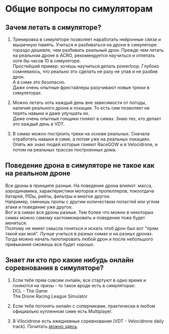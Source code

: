 # Общие вопросы по симуляторам

## Зачем летать в симуляторе?
1. Тренировка в симуляторе позволяет наработать нейронные связи и мышечную память.  Учиться и разбиваться на дроне в симуляторе гораздо дешевле, чем разбивать реальный дрон. Прежде чем летать на реальном дроне в ACRO, рекомендуется научиться и отлетать хотя бы часов 10 в симуляторе.   
Простейший пример: хочешь научиться делать powerloop. Глубоко сомневаюсь, что реально это сделать не разу не упав и не разбив дрон.  
А в симе это безопасно.  
Даже очень опытные фристайлеры разучивают новые трюки в симуляторах.  

2. Можно летать хоть каждый день вне зависимости от погоды, наличия реального дрона и локации. То есть сим позволяет не терять навыки и даже улучшать их.  
Даже очень опытные гонщики гоняют в симах. Знаю тех, кто делает это каждый день в VDT.  

3. В симах можно построить треки на основе реальных. Сначала отработать навыки в симе, а потом уже на реальных локациях.  
Опять же знаю людей которые гоняют RaceGOW и в Velocidrone, и потом на реальных трассах построенных дома.  

## Поведение дрона в симуляторе не такое как на реальном дроне
Все дроны в принципе разные. На поведение дрона влияют: масса, аэродинамика, характеристики моторов и пропеллеров, токоотдача батарей, PIDы, рейты, фильтры и многое другое.  
Например, сменишь пропы с другим количеством лопастей или углом атаки и поведение уже другое.  
Вот и в симах все дроны разные. Тем более что можно в некоторых симах можно самому кастомизировать и поведение тоже будет меняться.  
Поэтому не имеет смысла гоняться и искать чтоб дрон был вот "прям такой как мой". Лучше учиться в разных симах и на разных дронах. Тогда можно начать пилотировать любой дрон и после небольшого привыкания сможешь все будет хорошо.  

## Знает ли кто про какие нибудь онлайн соревнования в симуляторе?
1. Если тебе прям совсем онлайн, все стартуют в одно время и гоняются на призы - то такое вроде есть в симуляторах:  
DCL - The Game  
The Drone Racing League Simulator  

2. Если тебе погонять онлайн с соперниками, практически в любом официально купленном симе есть Multiplayer.  

3. В Vilocidrone есть ежедневные соревнования (VDT - Velocidrone daily track). Почитать [можно здесь](Velocidrone.md) 
